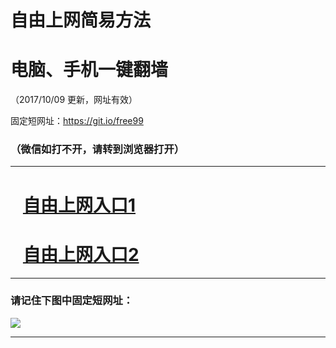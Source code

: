 ﻿# 自由上网简易方法

# 电脑、手机一键翻墙

（2017/10/09 更新，网址有效）

固定短网址：https://git.io/free99

### （微信如打不开，请转到浏览器打开）


***





# &nbsp;&nbsp; <a href="http://ft1959720594.fwq-tz-1001.info/fwqtz01.html?t=10090014664 " target="_blank">自由上网入口1</a>
# &nbsp;&nbsp; <a href="http://ft203413297.fwq-tz-1002.info/fwqtz02.html?t=100900112596 " target="_blank">自由上网入口2</a>
***

### 请记住下图中固定短网址：

<img src="https://s3-us-west-2.amazonaws.com/fwq-1001/yjfq-20170905okok.png" /> 


***

